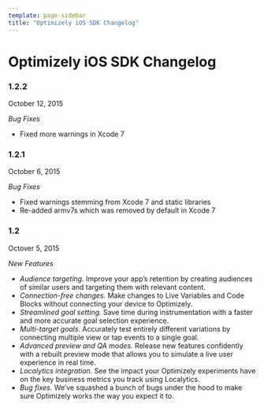 ```yaml
---
template: page-sidebar
title: "Optimizely iOS SDK Changelog"
---
```


# Optimizely iOS SDK Changelog

### 1.2.2 
October 12, 2015

*Bug Fixes*
- Fixed more warnings in Xcode 7

### 1.2.1 
October 6, 2015

*Bug Fixes*
- Fixed warnings stemming from Xcode 7 and static libraries
- Re-added armv7s which was removed by default in Xcode 7

### 1.2 
Octover 5, 2015

*New Features*
- *Audience targeting.* Improve your app’s retention by creating audiences of similar users and targeting them with relevant content.
- *Connection-free changes.* Make changes to Live Variables and Code Blocks without connecting your device to Optimizely.
- *Streamlined goal setting.* Save time during instrumentation with a faster and more accurate goal selection experience.
- *Multi-target goals.* Accurately test entirely different variations by connecting multiple view or tap events to a single goal.
- *Advanced preview and QA modes.* Release new features confidently with a rebuilt preview mode that allows you to simulate a live user experience in real time.
- *Localytics integration.* See the impact your Optimizely experiments have on the key business metrics you track using Localytics.
- *Bug fixes.* We’ve squashed a bunch of bugs under the hood to make sure Optimizely works the way you expect it to.